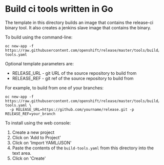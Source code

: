 # Build ci tools written in Go

The template in this directory builds an image that contains the release-ci binary tool. It also 
creates a jenkins slave image that contains the binary.

To build using the command-line:

```
oc new-app -f https://raw.githubusercontent.com/openshift/release/master/tools/build/build-tools.yaml
```

Optional template parameters are:
- RELEASE_URL - git URL of the source repository to build from
- RELEASE_REF - git ref of the source repository to build from

For example, to build from one of your branches:
```
oc new-app -f https://raw.githubusercontent.com/openshift/release/master/tools/build/build-tools.yaml \
  -p RELEASE_URL=https://github.com/yourname/release.git -p RELEASE_REF=your_branch
```

To install using the web console:
1. Create a new project
2. Click on 'Add to Project'
3. Click on 'Import YAML/JSON'
4. Paste the contents of the `build-tools.yaml` from this directory into the text area.
5. Click on 'Create'